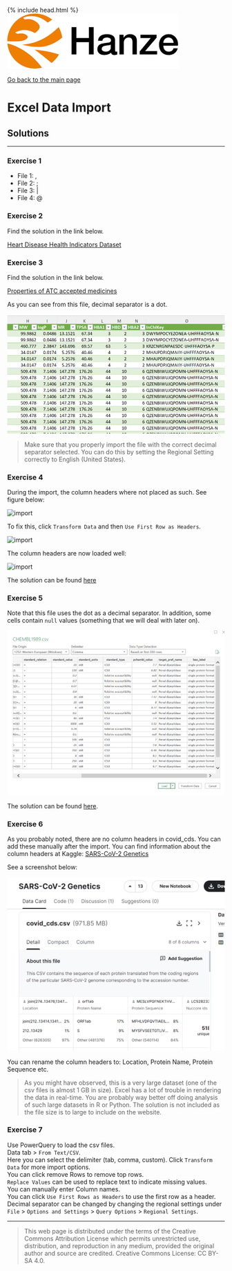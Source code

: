 {% include head.html %}
![Hanze](../hanze/hanze.png)

[Go back to the main page](../index.md)


# Excel Data Import

## Solutions

---

### Exercise 1

- File 1: ,
- File 2: ;
- File 3: \|
- File 4: @

### Exercise 2

Find the solution in the link below.

[Heart Disease Health Indicators Dataset](./files_04_import_solutions/exercise02/heart_disease_health_indicators.xlsx)

### Exercise 3

Find the solution in the link below.

[Properties of ATC accepted medicines](./files_04_import_solutions/exercise03/KEGG_DRUG_ATC_PROPERTIES_PED_FP.xlsx)

As you can see from this file, decimal separator is a dot.

![import](./files_04_import_solutions/exercise03/fig1.png)

>Make sure that you properly import the file with the correct decimal separator selected. You can do this by setting the Regional Setting correctly to English (United States).  

### Exercise 4

During the import, the column headers where not placed as such.
See figure below:

![import](./files_04_import_solutions/exercise04/fig1.png)

To fix this, click `Transform Data` and then `Use First Row as Headers`.

![import](./files_04_import_solutions/exercise04/fig2.png)

The column headers are now loaded well:

![import](./files_04_import_solutions/exercise04/fig3.png)


The solution can be found [here](./files_04_import_solutions/exercise04/food_data.xlsx)


### Exercise 5

Note that this file uses the dot as a decimal separator. In addition, some cells contain `null` values (something that we will deal with later on).

![import](./files_04_import_solutions/exercise05/fig1.png)


The solution can be found [here](./files_04_import_solutions/exercise05/CHEMBL1989.xlsx).


### Exercise 6


As you probably noted, there are no column headers in covid_cds. You can add these manually after the import. You can find information about the column headers at Kaggle: [SARS-CoV-2 Genetics](https://www.kaggle.com/datasets/rtwillett/sarscov2-genetics)

See a screenshot below:

![screen shot](./files_04_import_solutions/exercise06/fig1.png)


You can rename the column headers to: Location, Protein Name, Protein Sequence etc.


>As you might have observed, this is a very large dataset (one of the csv files is almost 1 GB in size). Excel has a lot of trouble in rendering the data in real-time. You are probably way better off doing analysis of such large datasets in R or Python. The solution is not included as the file size is to large to include on the website.  

### Exercise 7

Use PowerQuery to load the csv files.  
Data tab > `From Text/CSV`.  
Here you can select the delimiter (tab, comma, custom).
Click `Transform Data` for more import options.  
You can click remove Rows to remove top rows.  
`Replace Values` can be used to replace text to indicate missing values.  
You can manually enter Column names.  
You can click `Use First Rows as Headers` to use the first row as a header.   
Decimal separator can be changed by changing the regional settings under `File` > `Options and Settings` > `Query Options` > `Regional Settings`.  


---


>This web page is distributed under the terms of the Creative Commons Attribution License which permits unrestricted use, distribution, and reproduction in any medium, provided the original author and source are credited.
>Creative Commons License: CC BY-SA 4.0.

